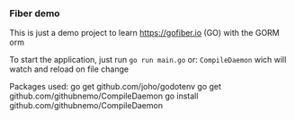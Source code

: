 ### Fiber demo
This is just a demo project to learn https://gofiber.io (GO)
with the GORM orm

To start the application, just run `go run main.go`
or: `CompileDaemon` wich will watch and reload on file change

Packages used:
go get github.com/joho/godotenv
go get github.com/githubnemo/CompileDaemon
go install github.com/githubnemo/CompileDaemon

